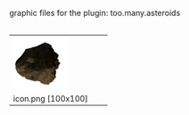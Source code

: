 graphic files for the plugin: too.many.asteroids<br>
<br>
<table>
	<tr valign="bottom">
		<td><img src="https://raw.githubusercontent.com/zuckung/endless-sky-plugins/refs/heads/main/myplugins/too.many.asteroids/icon.png" width="100" height="100"><br>
		icon.png [100x100]</td>
		<td></td>
		<td></td>
	</tr>
</table>
